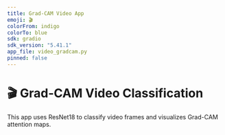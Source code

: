```yaml
---
title: Grad-CAM Video App
emoji: 🎬
colorFrom: indigo
colorTo: blue
sdk: gradio
sdk_version: "5.41.1"
app_file: video_gradcam.py
pinned: false
---
```


# 🎬 Grad-CAM Video Classification

This app uses ResNet18 to classify video frames and visualizes Grad-CAM attention maps.
